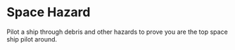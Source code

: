 # Space Hazard

Pilot a ship through debris and other hazards to prove you are the top space ship pilot around.
